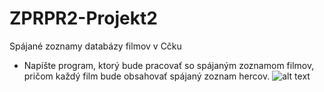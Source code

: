 # ZPRPR2-Projekt2
Spájané zoznamy databázy filmov v Cčku
* Napíšte program, ktorý bude pracovať so spájaným zoznamom filmov, pričom každý film bude obsahovať spájaný zoznam hercov. 
![alt text](https://github.com/RIKOG/ZPRPR2-Projekt-1/blob/master/Zadanie_projekt_ZPRPR2_2.jpg?raw=true)
